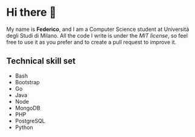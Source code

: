# Hi there 👋
My name is **Federico**, and I am a Computer Science student at Università degli Studi di Milano.
All the code I write is under the *MIT license*, so feel free to use it as you prefer and to create a pull request to improve it.

## Technical skill set
- Bash
- Bootstrap
- Go
- Java
- Node
- MongoDB
- PHP
- PostgreSQL
- Python
